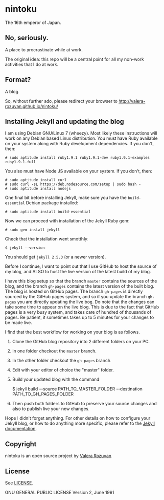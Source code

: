 nintoku
=======

The 16th emperor of Japan.

No, seriously.
--------------

A place to procrastinate while at work.

The original idea: this repo will be a central point for all my non-work
activities that I do at work.

Format?
-------

A blog.

So, without further ado, please redirect your browser to
http://valera-rozuvan.github.io/nintoku/

Installing Jekyll and updating the blog
---------------------------------------

I am using Debian GNU/Linux 7 (wheezy). Most likely these instructions will
work on any Debian based Linux distribution. You must have Ruby available
on your system along with Ruby development dependencies. If you don't, then:

    # sudo aptitude install ruby1.9.1 ruby1.9.1-dev ruby1.9.1-examples ruby1.9.1-full

You also must have Node JS available on your system. If you don't, then:

    # sudo aptitude install curl
    # sudo curl -sL https://deb.nodesource.com/setup | sudo bash -
    # sudo aptitude install nodejs

One final bit before installing Jekyll, make sure you have the `build-essential`
Debian package installed:

    # sudo aptitude install build-essential

Now we can proceed with installation of the Jekyll Ruby gem:

    # sudo gem install jekyll

Check that the installation went smotthly:

    $ jekyll --version

You should get `jekyll 2.5.3` (or a newer version).

Before I continue, I want to point out that I use GitHub to host the source
of my blog, and ALSO to host the live version of the latest build of my blog.

I have this blog setup so that the branch `master` contains the sources of
the blog, and the branch `gh-pages` contains the latest version of the built
blog. The blog is hosted on GitHub pages. The branch `gh-pages` is directly
sourced by the GitHub pages system, and so if you update the branch `gh-pages`
you are directly updating the live bog. Do note that the changes can take some
time to appear on the live blog. This is due to the fact that GitHub pages is
a very busy system, and takes care of hundred of thousands of pages. Be
patient, it sometimes takes up to 5 minutes for your changes to be made live.

I find that the best workflow for working on your blog is as follows.

1. Clone the GitHub blog repository into 2 different folders on your PC.
2. In one folder checkout the `master` branch.
3. In the other folder checkout the `gh-pages` branch.
4. Edit with your editor of choice the "master" folder.
5. Build your updated blog with the command

    $ jekyll build --source PATH_TO_MASTER_FOLDER --destination PATH_TO_GH_PAGES_FOLDER

6. Then push both folders to GitHub to preserve your source changes and
also to publish live your new changes.

Hope I didn't forget anything. For other details on how to configure your
Jekyll blog, or how to do anything more specific, please refer to the
[Jekyll documentation](http://jekyllrb.com/docs/home/).

Copyright
---------

nintoku is an open source project by
[Valera Rozuvan](http://valera.rozuvan.net/).

License
-------

See [LICENSE](https://github.com/valera-rozuvan/nintoku/blob/master/LICENSE).

GNU GENERAL PUBLIC LICENSE Version 2, June 1991
